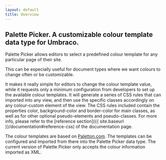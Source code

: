 ```yaml
---
layout: default
title: Overview
---
```


## Palette Picker. A customizable colour template data type for Umbraco.

Palette Picker allows editors to select a predefined colour template for any particular page of their site.

This can be especially useful for document types where we want colours to change often or be customizable.

It makes it really simple for editors to change the colour template value, while it requests only a minimum configuration from developers to set up the available colour templates. It will generate a series of CSS rules that can imported into any view, and then use the specific classes accordingly on any colour-custom element of the view. The CSS rules included contain the properties color, background-color and border-color for main classes, as well as for other optional pseudo-elements and pseudo-classes. For more info, please refer to the [reference section]({{ site.baseurl }}/documentation#reference-css) of the documentation page.

The colour templates are based on [Paletton.com](https://paletton.com/). The templates can be configured and imported from there into the Palette Picker data type. The current version of Palette Picker only accepts the colour information imported as XML.
